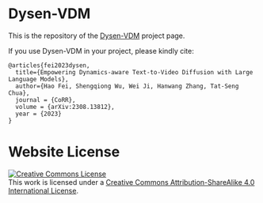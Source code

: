 # Dysen-VDM

This is the repository of the [Dysen-VDM](https://haofei.vip/Dysen-VDM) project page.

If you use Dysen-VDM in your project, please kindly cite:
```
@articles{fei2023dysen,
  title={Empowering Dynamics-aware Text-to-Video Diffusion with Large Language Models},
  author={Hao Fei, Shengqiong Wu, Wei Ji, Hanwang Zhang, Tat-Seng Chua},
  journal = {CoRR},
  volume = {arXiv:2308.13812},
  year = {2023}
}
```

# Website License
<a rel="license" href="http://creativecommons.org/licenses/by-sa/4.0/"><img alt="Creative Commons License" style="border-width:0" src="https://i.creativecommons.org/l/by-sa/4.0/88x31.png" /></a><br />This work is licensed under a <a rel="license" href="http://creativecommons.org/licenses/by-sa/4.0/">Creative Commons Attribution-ShareAlike 4.0 International License</a>.
